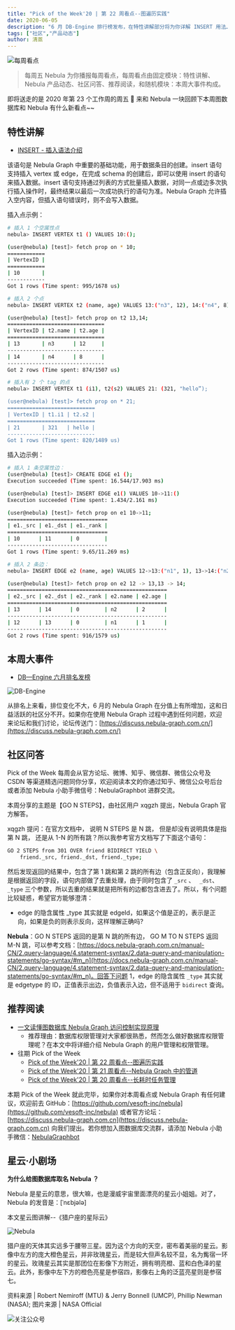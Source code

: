 ```yaml
---
title: "Pick of the Week'20 | 第 22 周看点--图遍历实践"
date: 2020-06-05
description: "6 月 DB-Engine 排行榜发布，在特性讲解部分将为你详解 INSERT 用法…"
tags: ["社区","产品动态"]
author: 清蒸
---
```


![每周看点](https://www-cdn.nebula-graph.com.cn/nebula-blog/PotW.png)

> 每周五 Nebula 为你播报每周看点，每周看点由固定模块：特性讲解、Nebula 产品动态、社区问答、推荐阅读，和随机模块：本周大事件构成。

即将送走的是 2020 年第 23 个工作周的周五 🌝 来和 Nebula 一块回顾下本周图数据库和 Nebula 有什么新看点~~

## 特性讲解

- [INSERT - 插入语法介绍](https://docs.nebula-graph.com.cn/manual-CN/2.query-language/4.statement-syntax/2.data-query-and-manipulation-statements/insert-vertex-syntax/)

该语句是 Nebula Graph 中重要的基础功能，用于数据条目的创建。insert 语句支持插入 vertex 或 edge，在完成 schema 的创建后，即可以使用 insert 的语句来插入数据。insert 语句支持通过列表的方式批量插入数据，对同一点或边多次执行插入操作时，最终结果以最后一次成功执行的语句为准。Nebula Graph 允许插入空内容，但插入语句错误时，则不会写入数据。

插入点示例：
```bash
# 插入 1 个空属性点 
nebula> INSERT VERTEX t1 () VALUES 10:();

(user@nebula) [test]> fetch prop on * 10;
============
| VertexID |
============
| 10       |
------------
Got 1 rows (Time spent: 995/1678 us)

# 插入 2 个点
nebula> INSERT VERTEX t2 (name, age) VALUES 13:("n3", 12), 14:("n4", 8);

(user@nebula) [test]> fetch prop on t2 13,14;
===============================
| VertexID | t2.name | t2.age |
===============================
| 13       | n3      | 12     |
-------------------------------
| 14       | n4      | 8      |
-------------------------------
Got 2 rows (Time spent: 874/1507 us)

# 插入有 2 个 tag 的点
nebula> INSERT VERTEX t1 (i1), t2(s2) VALUES 21: (321, "hello”);

(user@nebula) [test]> fetch prop on * 21;
============================
| VertexID | t1.i1 | t2.s2 |
============================
| 21       | 321   | hello |
----------------------------
Got 1 rows (Time spent: 820/1489 us)
```

插入边示例：
```bash
# 插入 1 条空属性边：
(user@nebula) [test]> CREATE EDGE e1 ();
Execution succeeded (Time spent: 16.544/17.903 ms)

(user@nebula) [test]> INSERT EDGE e1() VALUES 10->11:()
Execution succeeded (Time spent: 1.434/2.161 ms)

(user@nebula) [test]> fetch prop on e1 10->11;
================================
| e1._src | e1._dst | e1._rank |
================================
| 10      | 11      | 0        |
--------------------------------
Got 1 rows (Time spent: 9.65/11.269 ms)

# 插入 2 条边： 
nebula> INSERT EDGE e2 (name, age) VALUES 12->13:("n1", 1), 13->14:("n2", 2);

(user@nebula) [test]> fetch prop on e2 12 -> 13,13 -> 14;
===================================================
| e2._src | e2._dst | e2._rank | e2.name | e2.age |
===================================================
| 13      | 14      | 0        | n2      | 2      |
---------------------------------------------------
| 12      | 13      | 0        | n1      | 1      |
---------------------------------------------------
Got 2 rows (Time spent: 916/1579 us)
```

## 本周大事件

- [DB—Engine 六月排名发榜](https://db-engines.com/en/ranking/graph+dbms)

![DB-Engine](https://www-cdn.nebula-graph.com.cn/nebula-blog/PotW202301.png)

从排名上来看，排位变化不大，6 月的 Nebula Graph 在分值上有所增加，这和日益活跃的社区分不开。如果你在使用 Nebula Graph 过程中遇到任何问题，欢迎来论坛和我们讨论，论坛传送门：[https://discuss.nebula-graph.com.cn/](https://discuss.nebula-graph.com.cn/)

## 社区问答
Pick of the Week 每周会从官方论坛、微博、知乎、微信群、微信公众号及 CSDN 等渠道精选问题同你分享，欢迎阅读本文的你通过知乎、微信公众号后台或者添加 Nebula 小助手微信号：NebulaGraphbot 进群交流。

本周分享的主题是【GO N STEPS】，由社区用户 xqgzh 提出，Nebula Graph 官方解答。

xqgzh 提问：在官方文档中， 说明 N STEPS 是 N 跳， 但是却没有说明具体是指第 N 跳， 还是从 1-N 的所有跳？所以我参考官方文档写了下面这个语句：
```bash
GO 2 STEPS from 301 OVER friend BIDIRECT YIELD \
    friend._src, friend._dst, friend._type;
```
然后发现返回的结果中，包含了第 1 跳和第 2 跳的所有边（包含正反向），我理解是根据返回的字段，语句内部做了去重处理，由于同时包含了 `_src` 、 ` _dst`、`_type` 三个参数，所以去重的结果就是把所有的边都包含进去了。所以，有个问题比较疑惑，希望官方能够澄清：

- edge 的隐含属性 _type 其实就是 edgeId，如果这个值是正的，表示是正向，如果是负的则表示反向，这样理解正确吗?

**Nebula**：GO N STEPS 返回的是第 N 跳的所有边， GO M TO N STEPS 返回 M-N 跳，可以参考文档：[https://docs.nebula-graph.com.cn/manual-CN/2.query-language/4.statement-syntax/2.data-query-and-manipulation-statements/go-syntax/#m_n](https://docs.nebula-graph.com.cn/manual-CN/2.query-language/4.statement-syntax/2.data-query-and-manipulation-statements/go-syntax/#m_n)。回答下问题 1，edge 的隐含属性 `_type` 其实就是 edgetype 的 ID，正值表示出边，负值表示入边，但不适用于 `bidirect` 查询。

## 推荐阅读

- [一文读懂图数据库 Nebula Graph 访问控制实现原理](https://nebula-graph.com.cn/posts/access-control-design-code-nebula-graph/)
   - 推荐理由：数据库权限管理对大家都很熟悉，然而怎么做好数据库权限管理呢？在本文中将详细介绍 Nebula Graph 的用户管理和权限管理。
- 往期 Pick of the Week
   - [Pick of the Week'20 | 第 22 周看点--图遍历实践](https://nebula-graph.com.cn/posts/nebula-graph-weekly-pickup-2020-05-29/)
   - [Pick of the Week'20 | 第 21 周看点--Nebula Graph 中的管道](https://nebula-graph.com.cn/posts/nebula-graph-weekly-pickup-2020-05-22/)
   - [Pick of the Week'20 | 第 20 周看点--长耗时任务管理](https://nebula-graph.com.cn/posts/nebula-graph-weekly-pickup-2020-05-15/)

本期 Pick of the Week 就此完毕，如果你对本周看点或 Nebula Graph 有任何建议，欢迎前去 GitHub：[https://github.com/vesoft-inc/nebula](https://github.com/vesoft-inc/nebula) 或者官方论坛：[https://discuss.nebula-graph.com.cn](https://discuss.nebula-graph.com.cn) 向我们提出。若你想加入图数据库交流群，请添加 Nebula 小助手微信：[NebulaGraphbot](https://nebula-blog.azureedge.net/nebula-blog/nbot.png)

## 星云·小剧场

**为什么给图数据库取名 Nebula ？**

Nebula 是星云的意思，很大嘛，也是漫威宇宙里面漂亮的星云小姐姐。对了，Nebula 的发音是：[ˈnɛbjələ]

本文星云图讲解--《猎户座的星际云》

![Nebula](https://www-cdn.nebula-graph.com.cn/nebula-blog/PotW2023Nebula.png)

猎户座的天体其实远多于腰带三星。因为这个方向的天空，密布着美丽的星云。影像中左方的庞大橙色星云，并非玫瑰星云，而是较大但声名较不显，名为觜宿一环的星云。玫瑰星云其实是那团位在影像下方附近，拥有明亮橙、蓝和白色泽的星云。此外，影像中左下方的橙色亮星是参宿四，影像右上角的泛蓝亮星则是参宿七。

资料来源 | Robert Nemiroff (MTU) & Jerry Bonnell (UMCP), Phillip Newman (NASA);
图片来源 | NASA Official


![关注公众号](https://www-cdn.nebula-graph.com.cn/nebula-blog/WeChatOffical.png)
